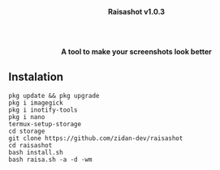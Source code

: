 <div align="center">
  
  <p><b>Raisashot v1.0.3</b></p>
  <br><br>
  <P><b>A tool to make your screenshots look better</b></p>
</div>

## Instalation

```
pkg update && pkg upgrade
pkg i imagegick
pkg i inotify-tools
pkg i nano
termux-setup-storage
cd storage
git clone https://github.com/zidan-dev/raisashot
cd raisashot
bash install.sh
bash raisa.sh -a -d -wm
```
